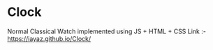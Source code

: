 # Clock
Normal Classical Watch implemented using JS + HTML + CSS
Link :- https://iayaz.github.io/Clock/
